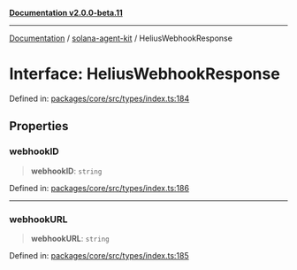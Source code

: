 [**Documentation v2.0.0-beta.11**](../../README.md)

***

[Documentation](../../README.md) / [solana-agent-kit](../README.md) / HeliusWebhookResponse

# Interface: HeliusWebhookResponse

Defined in: [packages/core/src/types/index.ts:184](https://github.com/scriptscrypt/solana-agent-kit/blob/8d48a57968ef71c6851a44a8efa685e80e815610/packages/core/src/types/index.ts#L184)

## Properties

### webhookID

> **webhookID**: `string`

Defined in: [packages/core/src/types/index.ts:186](https://github.com/scriptscrypt/solana-agent-kit/blob/8d48a57968ef71c6851a44a8efa685e80e815610/packages/core/src/types/index.ts#L186)

***

### webhookURL

> **webhookURL**: `string`

Defined in: [packages/core/src/types/index.ts:185](https://github.com/scriptscrypt/solana-agent-kit/blob/8d48a57968ef71c6851a44a8efa685e80e815610/packages/core/src/types/index.ts#L185)
